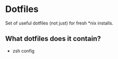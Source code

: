 Dotfiles
========

Set of useful dotfiles (not just) for fresh *nix installs.


What dotfiles does it contain?
------------------------------

* zsh config
